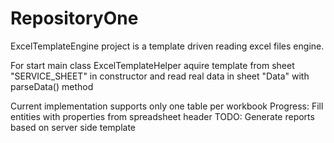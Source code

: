 RepositoryOne
=============
ExcelTemplateEngine project is a template driven reading excel files engine.

For start main class ExcelTemplateHelper aquire template from sheet "SERVICE_SHEET" in constructor and read real data in sheet "Data" with parseData() method

Current implementation supports only one table per workbook Progress: Fill entities with properties from spreadsheet header TODO: Generate reports based on server side template
